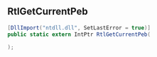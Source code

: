 ## RtlGetCurrentPeb

```csharp
[DllImport("ntdll.dll", SetLastError = true)]
public static extern IntPtr RtlGetCurrentPeb(
   
);
```

